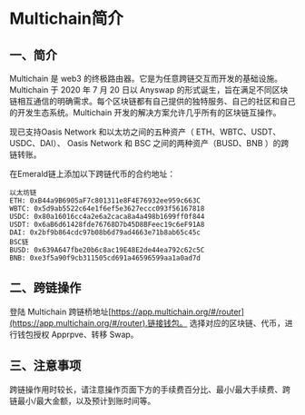 # Multichain简介

## 一、简介

Multichain 是 web3 的终极路由器。它是为任意跨链交互而开发的基础设施。Multichain 于 2020 年 7 月 20 日以 Anyswap 的形式诞生，旨在满足不同区块链相互通信的明确需求。每个区块链都有自己提供的独特服务、自己的社区和自己的开发生态系统。Multichain 开发的解决方案允许几乎所有的区块链互操作。

现已支持Oasis Network 和以太坊之间的五种资产（ ETH、WBTC、USDT、USDC、DAI）、 Oasis Network 和 BSC 之间的两种资产（BUSD、BNB ）的跨链转账。

在Emerald链上添加以下跨链代币的合约地址：

```
以太坊链
ETH: 0xB44a9B6905aF7c801311e8F4E76932ee959c663C
WBTC: 0x5d9ab5522c64e1f6ef5e3627eccc093f56167818
USDC: 0x80a16016cc4a2e6a2caca8a4a498b1699ff0f844
USDT: 0x6aB6d61428fde76768D7b45D8BFeec19c6eF91A8
DAI: 0x2bf9b864cdc97b08b6d79ad4663e71b8ab65c45c
BSC链
BUSD: 0x639A647fbe20b6c8ac19E48E2de44ea792c62c5C
BNB: 0xe3f5a90f9cb311505cd691a46596599aa1a0ad7d
```
## 二、跨链操作

登陆 Multichain 跨链桥地址[https://app.multichain.org/#/router](https://app.multichain.org/#/router).链接钱包。
选择对应的区块链、代币，进行钱包授权 Apprpve、转移 Swap。
## 三、注意事项

跨链操作用时较长，请注意操作页面下方的手续费百分比、最小/最大手续费、跨链最小/最大金额，以及预计到账时间等。